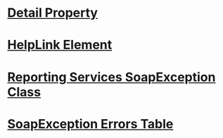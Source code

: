 # [Detail Property](detail-property.md)
# [HelpLink Element](helplink-element.md)
# [Reporting Services SoapException Class](reporting-services-soapexception-class.md)
# [SoapException Errors Table](soapexception-errors-table.md)
